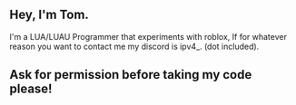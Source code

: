 ## Hey, I'm Tom.

I'm a LUA/LUAU Programmer that experiments with roblox, If for whatever reason you want to contact me my discord is ipv4_. (dot included).

## Ask for permission before taking my code please! 

